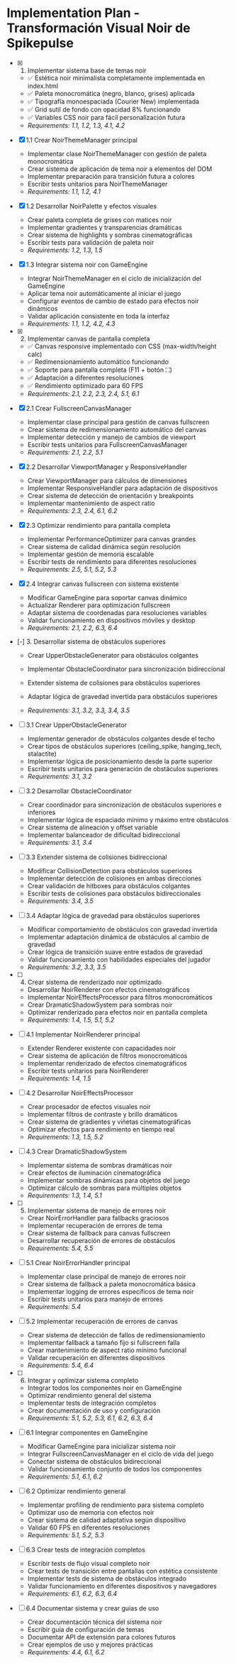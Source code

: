 # Implementation Plan - Transformación Visual Noir de Spikepulse

- [x] 1. Implementar sistema base de temas noir
  - ✅ Estética noir minimalista completamente implementada en index.html
  - ✅ Paleta monocromática (negro, blanco, grises) aplicada
  - ✅ Tipografía monoespaciada (Courier New) implementada
  - ✅ Grid sutil de fondo con opacidad 8% funcionando
  - ✅ Variables CSS noir para fácil personalización futura
  - _Requirements: 1.1, 1.2, 1.3, 4.1, 4.2_

- [x] 1.1 Crear NoirThemeManager principal

  - Implementar clase NoirThemeManager con gestión de paleta monocromática
  - Crear sistema de aplicación de tema noir a elementos del DOM
  - Implementar preparación para transición futura a colores
  - Escribir tests unitarios para NoirThemeManager
  - _Requirements: 1.1, 1.2, 4.1_

- [x] 1.2 Desarrollar NoirPalette y efectos visuales
  - Crear paleta completa de grises con matices noir
  - Implementar gradientes y transparencias dramáticas
  - Crear sistema de highlights y sombras cinematográficas
  - Escribir tests para validación de paleta noir
  - _Requirements: 1.2, 1.3, 1.5_

- [x] 1.3 Integrar sistema noir con GameEngine

  - Integrar NoirThemeManager en el ciclo de inicialización del GameEngine
  - Aplicar tema noir automáticamente al iniciar el juego
  - Configurar eventos de cambio de estado para efectos noir dinámicos
  - Validar aplicación consistente en toda la interfaz
  - _Requirements: 1.1, 1.2, 4.2, 4.3_

- [x] 2. Implementar canvas de pantalla completa
  - ✅ Canvas responsive implementado con CSS (max-width/height calc)
  - ✅ Redimensionamiento automático funcionando
  - ✅ Soporte para pantalla completa (F11 + botón ⛶)
  - ✅ Adaptación a diferentes resoluciones
  - ✅ Rendimiento optimizado para 60 FPS
  - _Requirements: 2.1, 2.2, 2.3, 2.4, 5.1, 6.1_

- [x] 2.1 Crear FullscreenCanvasManager

  - Implementar clase principal para gestión de canvas fullscreen
  - Crear sistema de redimensionamiento automático del canvas
  - Implementar detección y manejo de cambios de viewport
  - Escribir tests unitarios para FullscreenCanvasManager
  - _Requirements: 2.1, 2.2, 5.1_

- [x] 2.2 Desarrollar ViewportManager y ResponsiveHandler

  - Crear ViewportManager para cálculos de dimensiones
  - Implementar ResponsiveHandler para adaptación de dispositivos
  - Crear sistema de detección de orientación y breakpoints
  - Implementar mantenimiento de aspect ratio
  - _Requirements: 2.3, 2.4, 6.1, 6.2_

- [x] 2.3 Optimizar rendimiento para pantalla completa

  - Implementar PerformanceOptimizer para canvas grandes
  - Crear sistema de calidad dinámica según resolución
  - Implementar gestión de memoria escalable
  - Escribir tests de rendimiento para diferentes resoluciones
  - _Requirements: 2.5, 5.1, 5.2, 5.3_

- [x] 2.4 Integrar canvas fullscreen con sistema existente

  - Modificar GameEngine para soportar canvas dinámico
  - Actualizar Renderer para optimización fullscreen
  - Adaptar sistema de coordenadas para resoluciones variables
  - Validar funcionamiento en dispositivos móviles y desktop
  - _Requirements: 2.1, 2.2, 6.3, 6.4_


- [-] 3. Desarrollar sistema de obstáculos superiores

  - Crear UpperObstacleGenerator para obstáculos colgantes
  - Implementar ObstacleCoordinator para sincronización bidireccional
  - Extender sistema de colisiones para obstáculos superiores
  - Adaptar lógica de gravedad invertida para obstáculos superiores


  - _Requirements: 3.1, 3.2, 3.3, 3.4, 3.5_

- [ ] 3.1 Crear UpperObstacleGenerator
  - Implementar generador de obstáculos colgantes desde el techo
  - Crear tipos de obstáculos superiores (ceiling_spike, hanging_tech, stalactite)
  - Implementar lógica de posicionamiento desde la parte superior
  - Escribir tests unitarios para generación de obstáculos superiores
  - _Requirements: 3.1, 3.2_

- [ ] 3.2 Desarrollar ObstacleCoordinator
  - Crear coordinador para sincronización de obstáculos superiores e inferiores
  - Implementar lógica de espaciado mínimo y máximo entre obstáculos
  - Crear sistema de alineación y offset variable
  - Implementar balanceador de dificultad bidireccional
  - _Requirements: 3.1, 3.4_

- [ ] 3.3 Extender sistema de colisiones bidireccional
  - Modificar CollisionDetection para obstáculos superiores
  - Implementar detección de colisiones en ambas direcciones
  - Crear validación de hitboxes para obstáculos colgantes
  - Escribir tests de colisiones para obstáculos bidireccionales
  - _Requirements: 3.4, 3.5_

- [ ] 3.4 Adaptar lógica de gravedad para obstáculos superiores
  - Modificar comportamiento de obstáculos con gravedad invertida
  - Implementar adaptación dinámica de obstáculos al cambio de gravedad
  - Crear lógica de transición suave entre estados de gravedad
  - Validar funcionamiento con habilidades especiales del jugador
  - _Requirements: 3.2, 3.3, 3.5_

- [ ] 4. Crear sistema de renderizado noir optimizado
  - Desarrollar NoirRenderer con efectos cinematográficos
  - Implementar NoirEffectsProcessor para filtros monocromáticos
  - Crear DramaticShadowSystem para sombras noir
  - Optimizar renderizado para efectos noir en pantalla completa
  - _Requirements: 1.4, 1.5, 5.1, 5.2_

- [ ] 4.1 Implementar NoirRenderer principal
  - Extender Renderer existente con capacidades noir
  - Crear sistema de aplicación de filtros monocromáticos
  - Implementar renderizado de efectos cinematográficos
  - Escribir tests unitarios para NoirRenderer
  - _Requirements: 1.4, 1.5_

- [ ] 4.2 Desarrollar NoirEffectsProcessor
  - Crear procesador de efectos visuales noir
  - Implementar filtros de contraste y brillo dramáticos
  - Crear sistema de gradientes y viñetas cinematográficas
  - Optimizar efectos para rendimiento en tiempo real
  - _Requirements: 1.3, 1.5, 5.2_

- [ ] 4.3 Crear DramaticShadowSystem
  - Implementar sistema de sombras dramáticas noir
  - Crear efectos de iluminación cinematográfica
  - Implementar sombras dinámicas para objetos del juego
  - Optimizar cálculo de sombras para múltiples objetos
  - _Requirements: 1.3, 1.4, 5.1_

- [ ] 5. Implementar sistema de manejo de errores noir
  - Crear NoirErrorHandler para fallbacks graciosos
  - Implementar recuperación de errores de tema
  - Crear sistema de fallback para canvas fullscreen
  - Desarrollar recuperación de errores de obstáculos
  - _Requirements: 5.4, 5.5_

- [ ] 5.1 Crear NoirErrorHandler principal
  - Implementar clase principal de manejo de errores noir
  - Crear sistema de fallback a paleta monocromática básica
  - Implementar logging de errores específicos de tema noir
  - Escribir tests unitarios para manejo de errores
  - _Requirements: 5.4_

- [ ] 5.2 Implementar recuperación de errores de canvas
  - Crear sistema de detección de fallos de redimensionamiento
  - Implementar fallback a tamaño fijo si fullscreen falla
  - Crear mantenimiento de aspect ratio mínimo funcional
  - Validar recuperación en diferentes dispositivos
  - _Requirements: 5.4, 6.4_

- [ ] 6. Integrar y optimizar sistema completo
  - Integrar todos los componentes noir en GameEngine
  - Optimizar rendimiento general del sistema
  - Implementar tests de integración completos
  - Crear documentación de uso y configuración
  - _Requirements: 5.1, 5.2, 5.3, 6.1, 6.2, 6.3, 6.4_

- [ ] 6.1 Integrar componentes en GameEngine
  - Modificar GameEngine para inicializar sistema noir
  - Integrar FullscreenCanvasManager en el ciclo de vida del juego
  - Conectar sistema de obstáculos bidireccional
  - Validar funcionamiento conjunto de todos los componentes
  - _Requirements: 5.1, 6.1, 6.2_

- [ ] 6.2 Optimizar rendimiento general
  - Implementar profiling de rendimiento para sistema completo
  - Optimizar uso de memoria con efectos noir
  - Crear sistema de calidad adaptativa según dispositivo
  - Validar 60 FPS en diferentes resoluciones
  - _Requirements: 5.1, 5.2, 5.3_

- [ ] 6.3 Crear tests de integración completos
  - Escribir tests de flujo visual completo noir
  - Crear tests de transición entre pantallas con estética consistente
  - Implementar tests de sistema de obstáculos integrado
  - Validar funcionamiento en diferentes dispositivos y navegadores
  - _Requirements: 6.1, 6.2, 6.3, 6.4_

- [ ] 6.4 Documentar sistema y crear guías de uso
  - Crear documentación técnica del sistema noir
  - Escribir guía de configuración de temas
  - Documentar API de extensión para colores futuros
  - Crear ejemplos de uso y mejores prácticas
  - _Requirements: 4.4, 6.1, 6.2_
